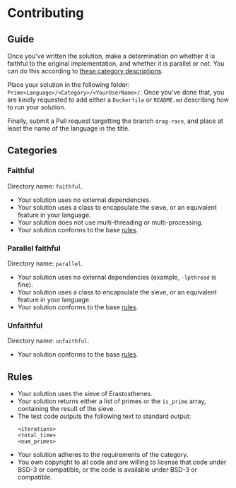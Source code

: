 # Contributing

## Guide

Once you've written the solution, make a determination on whether it is
faithful to the original implementation, and whether it is parallel or not.
You can do this according to [these category descriptions](#Categories).

Place your solution in the following folder:
`Prime<Language>/<Category>/<YourUserName>/`. Once you've done that, you
are kindly requested to add either a `Dockerfile` or `README.md`
describing how to run your solution.

Finally, submit a Pull request targetting the branch `drag-race`, and
place at least the name of the language in the title.

## Categories

### Faithful

Directory name: `faithful`.

* Your solution uses no external dependencies.
* Your solution uses a class to encapsulate the sieve, or an equivalent
   feature in your language.
* Your solution does not use multi-threading or multi-processing.
* Your solution conforms to the base [rules](#Rules).

### Parallel faithful

Directory name: `parallel`.

* Your solution uses no external dependencies (example, `-lpthread` is fine).
* Your solution uses a class to encapsulate the sieve, or an equivalent
   feature in your language.
* Your solution conforms to the base [rules](#Rules).

### Unfaithful

Directory name: `unfaithful`.

* Your solution conforms to the base [rules](#Rules).

## Rules

* Your solution uses the sieve of Erastosthenes.
* Your solution returns either a list of primes
   or the `is_prime` array, containing the result
   of the sieve.
* The test code outputs the following text to standard output:
   ```
   <iterations>
   <total_time>
   <num_primes>
   ```
* Your solution adheres to the requirements of the category.
* You own copyright to all code and are willing to license that code under
   BSD-3 or compatible, or the code is available under BSD-3 or compatible.

